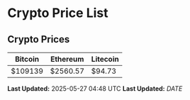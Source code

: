 # Crypto Price List

## Crypto Prices
| Bitcoin | Ethereum | Litecoin |
| ------- | -------- | -------- |
| $109139 | $2560.57 | $94.73 |
**Last Updated:** 2025-05-27 04:48 UTC
**Last Updated:** $DATE$
